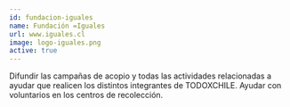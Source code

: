 ```yaml
---
id: fundacion-iguales
name: Fundación =Iguales
url: www.iguales.cl
image: logo-iguales.png
active: true
---
```

Difundir las campañas de acopio y todas las actividades relacionadas a ayudar que realicen los distintos integrantes de TODOXCHILE. Ayudar con voluntarios en los centros de recolección.